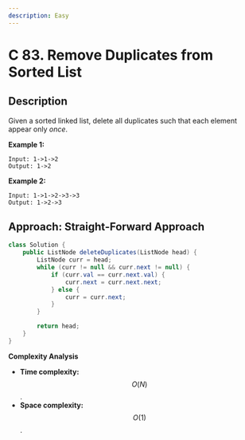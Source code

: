 ```yaml
---
description: Easy
---
```


# C 83. Remove Duplicates from Sorted List

## Description

Given a sorted linked list, delete all duplicates such that each element appear only _once_.

**Example 1:**

```text
Input: 1->1->2
Output: 1->2
```

**Example 2:**

```text
Input: 1->1->2->3->3
Output: 1->2->3
```

## Approach: Straight-Forward Approach

```java
class Solution {
    public ListNode deleteDuplicates(ListNode head) {
        ListNode curr = head;
        while (curr != null && curr.next != null) {
            if (curr.val == curr.next.val) {
                curr.next = curr.next.next;
            } else {
                curr = curr.next;
            }
        }

        return head;
    }
}
```

**Complexity Analysis**

* **Time complexity:** $$O(N)$$.
* **Space complexity:** $$O(1)$$.

